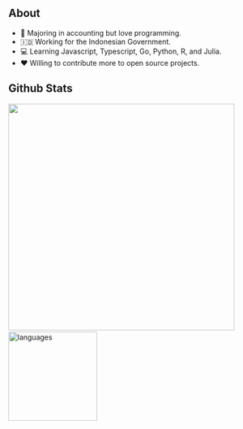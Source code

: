 ## About

- 👋 Majoring in accounting but love programming.
- 🇮🇩 Working for the Indonesian Government.
- 💻 Learning Javascript, Typescript, Go, Python, R, and Julia.
- ❤️ Willing to contribute more to open source projects.

  
## Github Stats  
<img src="https://github-readme-stats.vercel.app/api?username=maziyank&show_icons=true&count_private=true&theme=nightowl" width="446"/>&nbsp;<img src="https://github-readme-stats.vercel.app/api/top-langs/?username=maziyank&layout=compact&count_private=true&theme=nightowl" alt="languages" height="175"/>  
<br/>  
